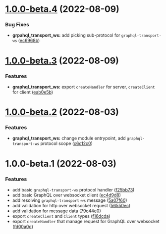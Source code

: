 # [1.0.0-beta.4](https://github.com/graphqland/graphql-websocket/compare/1.0.0-beta.3...1.0.0-beta.4) (2022-08-09)


### Bug Fixes

* **grpahql_transport_ws:** add picking sub-protocol for `graphql-transport-ws` ([ec6968b](https://github.com/graphqland/graphql-websocket/commit/ec6968b7cadbb9b579f580ac7e39aca49b919f09))

# [1.0.0-beta.3](https://github.com/TomokiMiyauci/graphql-websocket/compare/1.0.0-beta.2...1.0.0-beta.3) (2022-08-09)


### Features

* **graphql_transport_ws:** export `createHandler` for server, `createClient` for client ([eab0e5b](https://github.com/TomokiMiyauci/graphql-websocket/commit/eab0e5bfaf2474412c1133b9ba17f60d7af46867))

# [1.0.0-beta.2](https://github.com/TomokiMiyauci/graphql-websocket/compare/1.0.0-beta.1...1.0.0-beta.2) (2022-08-03)


### Features

* **graphql_transport_ws:** change module entrypoint, add `graphql-transport-ws` protocol scope ([c6c12c0](https://github.com/TomokiMiyauci/graphql-websocket/commit/c6c12c07904a9095b25a36e151eccd9b49871eb0))

# 1.0.0-beta.1 (2022-08-03)


### Features

* add basic `graphql-transport-ws` protocol handler ([f25bb73](https://github.com/TomokiMiyauci/graphql-websocket/commit/f25bb7365567a0c24d0066792ae670e709d96f27))
* add basic GraphQL over websocket client ([ec4d9d8](https://github.com/TomokiMiyauci/graphql-websocket/commit/ec4d9d83dfa88dd4a1bde284a57e06c78d2eda6d))
* add resolving `graphql-transport-ws` message ([5a07f60](https://github.com/TomokiMiyauci/graphql-websocket/commit/5a07f6012b8dcb25da01bb39e767e183938d3a37))
* add validation for http over websocket request ([56550ec](https://github.com/TomokiMiyauci/graphql-websocket/commit/56550ec6838a6af8a7a6c19c026e232952b7581c))
* add validation for message data ([79c44e0](https://github.com/TomokiMiyauci/graphql-websocket/commit/79c44e00aeb54766ef6832b0767f50e17a967e39))
* export `createClient` and `Client` types ([f16dcda](https://github.com/TomokiMiyauci/graphql-websocket/commit/f16dcdaef9b83bab2f99791d8b7bcc6928b9bad5))
* export `createHandler` that manage request for GraphQL over websocket ([fd00a0d](https://github.com/TomokiMiyauci/graphql-websocket/commit/fd00a0dfea60e1d704239954594e8a67378a2e20))
